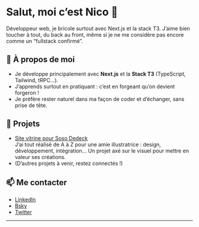 # Salut, moi c’est Nico 👋

Développeur web, je bricole surtout avec Next.js et la stack T3. J’aime bien toucher à tout, du back au front, même si je ne me considère pas encore comme un “fullstack confirmé”.

## 🚀 À propos de moi

- Je développe principalement avec **Next.js** et la **Stack T3** (TypeScript, Tailwind, tRPC…).
- J’apprends surtout en pratiquant : c’est en forgeant qu’on devient forgeron !
- Je préfère rester naturel dans ma façon de coder et d’échanger, sans prise de tête.

## 🎨 Projets

- [Site vitrine pour Soso Dedeck](https://soso-dedeck.fr/)  
  J’ai tout réalisé de A à Z pour une amie illustratrice : design, développement, intégration… Un projet axé sur le visuel pour mettre en valeur ses créations.
- (D’autres projets à venir, restez connectés !)

## 📫 Me contacter

- [LinkedIn](https://www.linkedin.com/in/nicolas-cros/)
- [Bsky](https://bsky.app/profile/gonni.bsky.social)
- [Twitter](https://x.com/G0nnii)

---
